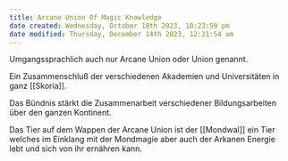 ```yaml
---
title: Arcane Union Of Magic Knowledge
date created: Wednesday, October 18th 2023, 10:23:59 pm
date modified: Thursday, December 14th 2023, 12:21:54 am
---
```


Umgangssprachlich auch nur Arcane Union oder Union genannt. 

Ein Zusammenschluß der verschiedenen Akademien und Universitäten in ganz [[Skoria]]. 

Das Bündnis stärkt die Zusammenarbeit verschiedener Bildungsarbeiten über den ganzen Kontinent. 

Das Tier auf dem Wappen der Arcane Union ist der [[Mondwal]] ein Tier welches im Einklang mit der Mondmagie aber auch der Arkanen Energie lebt und sich von ihr ernähren kann. 

